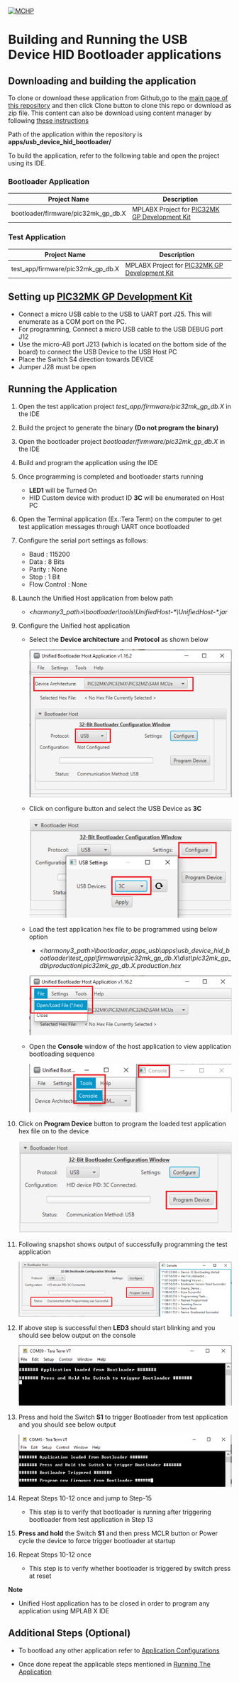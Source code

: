 [![MCHP](https://www.microchip.com/ResourcePackages/Microchip/assets/dist/images/logo.png)](https://www.microchip.com)

# Building and Running the USB Device HID Bootloader applications

## Downloading and building the application

To clone or download these application from Github,go to the [main page of this repository](https://github.com/Microchip-MPLAB-Harmony/bootloader_apps_usb) and then click Clone button to clone this repo or download as zip file. This content can also be download using content manager by following [these instructions](https://github.com/Microchip-MPLAB-Harmony/contentmanager/wiki)

Path of the application within the repository is **apps/usb_device_hid_bootloader/**

To build the application, refer to the following table and open the project using its IDE.

### Bootloader Application

| Project Name      | Description                                    |
| ----------------- | ---------------------------------------------- |
| bootloader/firmware/pic32mk_gp_db.X    | MPLABX Project for [PIC32MK GP Development Kit](https://www.microchip.com/developmenttools/ProductDetails/dm320106) |

### Test Application

| Project Name      | Description                                    |
| ----------------- | ---------------------------------------------- |
| test_app/firmware/pic32mk_gp_db.X    | MPLABX Project for [PIC32MK GP Development Kit](https://www.microchip.com/developmenttools/ProductDetails/dm320106) |

## Setting up [PIC32MK GP Development Kit](https://www.microchip.com/developmenttools/ProductDetails/dm320106)

- Connect a micro USB cable to the USB to UART port J25. This will enumerate as a COM port on the PC. 
- For programming, Connect a micro USB cable to the USB DEBUG port J12
- Use the micro-AB port J213 (which is located on the bottom side of the board) to connect the USB Device to the USB Host PC
- Place the Switch S4 direction towards DEVICE
- Jumper J28 must be open

## Running the Application

1. Open the test application project *test_app/firmware/pic32mk_gp_db.X* in the IDE
2. Build the project to generate the binary **(Do not program the binary)**
3. Open the bootloader project *bootloader/firmware/pic32mk_gp_db.X* in the IDE
4. Build and program the application using the IDE

5. Once programming is completed and bootloader starts running
    - **LED1** will be Turned On
    -  HID Custom device with product ID **3C** will be enumerated on Host PC

6. Open the Terminal application (Ex.:Tera Term) on the computer to get test application messages through UART once bootloaded
7. Configure the serial port settings as follows:
    - Baud : 115200
    - Data : 8 Bits
    - Parity : None
    - Stop : 1 Bit
    - Flow Control : None

8. Launch the Unified Host application from below path
    - *\<harmony3_path\>\bootloader\tools\UnifiedHost-\*\UnifiedHost-\*.jar*

9. Configure the Unified host application
    - Select the **Device architecture** and **Protocol** as shown below

        ![hostConfig](./images/btl_unified_host_config.png)

    - Click on configure button and select the USB Device as **3C**

        ![hostUSBSetting](./images/btl_unified_host_usb_setting.png)

    - Load the test application hex file to be programmed using below option
        - *\<harmony3_path\>\bootloader_apps_usb\apps\usb_device_hid_bootloader\test_app\firmware\pic32mk_gp_db.X\dist\pic32mk_gp_db\production\pic32mk_gp_db.X.production.hex*

        ![hostLoadHex](./images/btl_unified_host_load_hex.png)

    - Open the **Console** window of the host application to view application bootloading sequence

        ![hostToolsConsole](./images/btl_unified_host_tools_console.png)

10. Click on **Program Device** button to program the loaded test application hex file on to the device

    ![hostProgramDevice](./images/btl_unified_host_program_device.png)

11. Following snapshot shows output of successfully programming the test application

    ![hostSuccess](./images/btl_unified_host_success.png)

12. If above step is successful then **LED3** should start blinking and you should see below output on the console

    ![output](./images/btl_usb_device_hid_test_app_console_success.png)

13. Press and hold the Switch **S1** to trigger Bootloader from test application and you should see below output

    ![output](./images/btl_usb_device_hid_test_app_console_trigger_bootloader.png)

14. Repeat Steps 10-12 once and jump to Step-15
    - This step is to verify that bootloader is running after triggering bootloader from test application in Step 13

15. **Press and hold** the Switch **S1** and then press MCLR button or Power cycle the device to force trigger bootloader at startup
16. Repeat Steps 10-12 once
    - This step is to verify whether bootloader is triggered by switch press at reset

**Note**
- Unified Host application has to be closed in order to program any application using MPLAB X IDE


## Additional Steps (Optional)
- To bootload any other application refer to [Application Configurations](../../docs/readme_configure_application_pic32m.md)

- Once done repeat the applicable steps mentioned in [Running The Application](#running-the-application)
